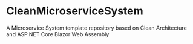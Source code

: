 # CleanMicroserviceSystem

A Microservice System template repository based on Clean Architecture and ASP.NET Core Blazor Web Assembly
